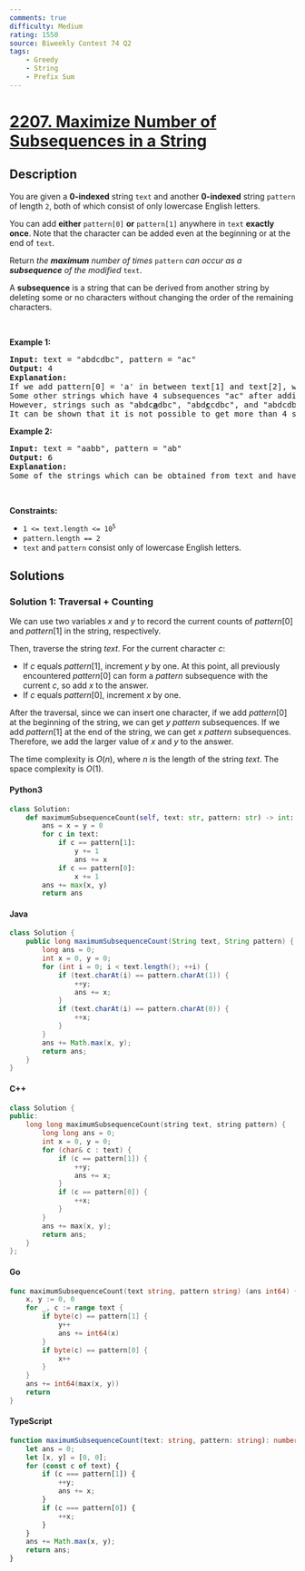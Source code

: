 ```yaml
---
comments: true
difficulty: Medium
rating: 1550
source: Biweekly Contest 74 Q2
tags:
    - Greedy
    - String
    - Prefix Sum
---
```


<!-- problem:start -->

# [2207. Maximize Number of Subsequences in a String](https://leetcode.com/problems/maximize-number-of-subsequences-in-a-string)

## Description

<!-- description:start -->

<p>You are given a <strong>0-indexed</strong> string <code>text</code> and another <strong>0-indexed</strong> string <code>pattern</code> of length <code>2</code>, both of which consist of only lowercase English letters.</p>

<p>You can add <strong>either</strong> <code>pattern[0]</code> <strong>or</strong> <code>pattern[1]</code> anywhere in <code>text</code> <strong>exactly once</strong>. Note that the character can be added even at the beginning or at the end of <code>text</code>.</p>

<p>Return <em>the <strong>maximum</strong> number of times</em> <code>pattern</code> <em>can occur as a <strong>subsequence</strong> of the modified </em><code>text</code>.</p>

<p>A <b>subsequence</b> is a string that can be derived from another string by deleting some or no characters without changing the order of the remaining characters.</p>

<p>&nbsp;</p>
<p><strong class="example">Example 1:</strong></p>

<pre>
<strong>Input:</strong> text = &quot;abdcdbc&quot;, pattern = &quot;ac&quot;
<strong>Output:</strong> 4
<strong>Explanation:</strong>
If we add pattern[0] = &#39;a&#39; in between text[1] and text[2], we get &quot;ab<u><strong>a</strong></u>dcdbc&quot;. Now, the number of times &quot;ac&quot; occurs as a subsequence is 4.
Some other strings which have 4 subsequences &quot;ac&quot; after adding a character to text are &quot;<u><strong>a</strong></u>abdcdbc&quot; and &quot;abd<u><strong>a</strong></u>cdbc&quot;.
However, strings such as &quot;abdc<u><strong>a</strong></u>dbc&quot;, &quot;abd<u><strong>c</strong></u>cdbc&quot;, and &quot;abdcdbc<u><strong>c</strong></u>&quot;, although obtainable, have only 3 subsequences &quot;ac&quot; and are thus suboptimal.
It can be shown that it is not possible to get more than 4 subsequences &quot;ac&quot; by adding only one character.
</pre>

<p><strong class="example">Example 2:</strong></p>

<pre>
<strong>Input:</strong> text = &quot;aabb&quot;, pattern = &quot;ab&quot;
<strong>Output:</strong> 6
<strong>Explanation:</strong>
Some of the strings which can be obtained from text and have 6 subsequences &quot;ab&quot; are &quot;<u><strong>a</strong></u>aabb&quot;, &quot;aa<u><strong>a</strong></u>bb&quot;, and &quot;aab<u><strong>b</strong></u>b&quot;.
</pre>

<p>&nbsp;</p>
<p><strong>Constraints:</strong></p>

<ul>
	<li><code>1 &lt;= text.length &lt;= 10<sup>5</sup></code></li>
	<li><code>pattern.length == 2</code></li>
	<li><code>text</code> and <code>pattern</code> consist only of lowercase English letters.</li>
</ul>

<!-- description:end -->

## Solutions

<!-- solution:start -->

### Solution 1: Traversal + Counting

We can use two variables $x$ and $y$ to record the current counts of $\textit{pattern}[0]$ and $\textit{pattern}[1]$ in the string, respectively.

Then, traverse the string $\textit{text}$. For the current character $c$:

-   If $c$ equals $\textit{pattern}[1]$, increment $y$ by one. At this point, all previously encountered $\textit{pattern}[0]$ can form a $\textit{pattern}$ subsequence with the current $c$, so add $x$ to the answer.
-   If $c$ equals $\textit{pattern}[0]$, increment $x$ by one.

After the traversal, since we can insert one character, if we add $\textit{pattern}[0]$ at the beginning of the string, we can get $y$ $\textit{pattern}$ subsequences. If we add $\textit{pattern}[1]$ at the end of the string, we can get $x$ $\textit{pattern}$ subsequences. Therefore, we add the larger value of $x$ and $y$ to the answer.

The time complexity is $O(n)$, where $n$ is the length of the string $\textit{text}$. The space complexity is $O(1)$.

<!-- tabs:start -->

#### Python3

```python
class Solution:
    def maximumSubsequenceCount(self, text: str, pattern: str) -> int:
        ans = x = y = 0
        for c in text:
            if c == pattern[1]:
                y += 1
                ans += x
            if c == pattern[0]:
                x += 1
        ans += max(x, y)
        return ans
```

#### Java

```java
class Solution {
    public long maximumSubsequenceCount(String text, String pattern) {
        long ans = 0;
        int x = 0, y = 0;
        for (int i = 0; i < text.length(); ++i) {
            if (text.charAt(i) == pattern.charAt(1)) {
                ++y;
                ans += x;
            }
            if (text.charAt(i) == pattern.charAt(0)) {
                ++x;
            }
        }
        ans += Math.max(x, y);
        return ans;
    }
}
```

#### C++

```cpp
class Solution {
public:
    long long maximumSubsequenceCount(string text, string pattern) {
        long long ans = 0;
        int x = 0, y = 0;
        for (char& c : text) {
            if (c == pattern[1]) {
                ++y;
                ans += x;
            }
            if (c == pattern[0]) {
                ++x;
            }
        }
        ans += max(x, y);
        return ans;
    }
};
```

#### Go

```go
func maximumSubsequenceCount(text string, pattern string) (ans int64) {
	x, y := 0, 0
	for _, c := range text {
		if byte(c) == pattern[1] {
			y++
			ans += int64(x)
		}
		if byte(c) == pattern[0] {
			x++
		}
	}
	ans += int64(max(x, y))
	return
}
```

#### TypeScript

```ts
function maximumSubsequenceCount(text: string, pattern: string): number {
    let ans = 0;
    let [x, y] = [0, 0];
    for (const c of text) {
        if (c === pattern[1]) {
            ++y;
            ans += x;
        }
        if (c === pattern[0]) {
            ++x;
        }
    }
    ans += Math.max(x, y);
    return ans;
}
```

<!-- tabs:end -->

<!-- solution:end -->

<!-- problem:end -->
